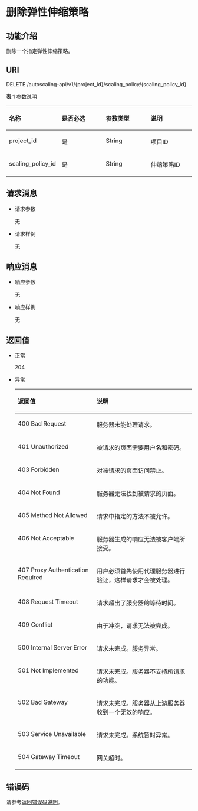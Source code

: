 # 删除弹性伸缩策略<a name="ZH-CN_TOPIC_0043063065"></a>

## 功能介绍<a name="section52228449"></a>

删除一个指定弹性伸缩策略。

## URI<a name="section294000"></a>

DELETE /autoscaling-api/v1/\{project\_id\}/scaling\_policy/\{scaling\_policy\_id\}

**表 1**  参数说明

<a name="table27228238"></a>
<table><thead align="left"><tr id="row23955663"><th class="cellrowborder" valign="top" width="25%" id="mcps1.2.5.1.1"><p id="p61360575"><a name="p61360575"></a><a name="p61360575"></a>名称</p>
</th>
<th class="cellrowborder" valign="top" width="25%" id="mcps1.2.5.1.2"><p id="p4150696"><a name="p4150696"></a><a name="p4150696"></a>是否必选</p>
</th>
<th class="cellrowborder" valign="top" width="25%" id="mcps1.2.5.1.3"><p id="p662065"><a name="p662065"></a><a name="p662065"></a>参数类型</p>
</th>
<th class="cellrowborder" valign="top" width="25%" id="mcps1.2.5.1.4"><p id="p53627266"><a name="p53627266"></a><a name="p53627266"></a>说明</p>
</th>
</tr>
</thead>
<tbody><tr id="row48841284"><td class="cellrowborder" valign="top" width="25%" headers="mcps1.2.5.1.1 "><p id="p63829918"><a name="p63829918"></a><a name="p63829918"></a>project_id</p>
</td>
<td class="cellrowborder" valign="top" width="25%" headers="mcps1.2.5.1.2 "><p id="p2840889"><a name="p2840889"></a><a name="p2840889"></a>是</p>
</td>
<td class="cellrowborder" valign="top" width="25%" headers="mcps1.2.5.1.3 "><p id="p28785469"><a name="p28785469"></a><a name="p28785469"></a>String</p>
</td>
<td class="cellrowborder" valign="top" width="25%" headers="mcps1.2.5.1.4 "><p id="p36520930"><a name="p36520930"></a><a name="p36520930"></a>项目ID</p>
</td>
</tr>
<tr id="row46641368"><td class="cellrowborder" valign="top" width="25%" headers="mcps1.2.5.1.1 "><p id="p19854472"><a name="p19854472"></a><a name="p19854472"></a>scaling_policy_id</p>
</td>
<td class="cellrowborder" valign="top" width="25%" headers="mcps1.2.5.1.2 "><p id="p64708380"><a name="p64708380"></a><a name="p64708380"></a>是</p>
</td>
<td class="cellrowborder" valign="top" width="25%" headers="mcps1.2.5.1.3 "><p id="p6887421"><a name="p6887421"></a><a name="p6887421"></a>String</p>
</td>
<td class="cellrowborder" valign="top" width="25%" headers="mcps1.2.5.1.4 "><p id="p21010194"><a name="p21010194"></a><a name="p21010194"></a>伸缩策略ID</p>
</td>
</tr>
</tbody>
</table>

## 请求消息<a name="section2646004"></a>

-   请求参数

    无

-   请求样例

    无


## 响应消息<a name="section23814038"></a>

-   响应参数

    无

-   响应样例

    无


## 返回值<a name="section12999751"></a>

-   正常

    204

-   异常

    <a name="table10983475"></a>
    <table><thead align="left"><tr id="row23209052"><th class="cellrowborder" valign="top" width="44.55%" id="mcps1.1.3.1.1"><p id="p885082"><a name="p885082"></a><a name="p885082"></a>返回值</p>
    </th>
    <th class="cellrowborder" valign="top" width="55.45%" id="mcps1.1.3.1.2"><p id="p4582792"><a name="p4582792"></a><a name="p4582792"></a>说明</p>
    </th>
    </tr>
    </thead>
    <tbody><tr id="row35661838"><td class="cellrowborder" valign="top" width="44.55%" headers="mcps1.1.3.1.1 "><p id="p2927765"><a name="p2927765"></a><a name="p2927765"></a>400 Bad Request</p>
    </td>
    <td class="cellrowborder" valign="top" width="55.45%" headers="mcps1.1.3.1.2 "><p id="p35822404"><a name="p35822404"></a><a name="p35822404"></a>服务器未能处理请求。</p>
    </td>
    </tr>
    <tr id="row53966187"><td class="cellrowborder" valign="top" width="44.55%" headers="mcps1.1.3.1.1 "><p id="p9185002"><a name="p9185002"></a><a name="p9185002"></a>401 Unauthorized</p>
    </td>
    <td class="cellrowborder" valign="top" width="55.45%" headers="mcps1.1.3.1.2 "><p id="p5787686"><a name="p5787686"></a><a name="p5787686"></a>被请求的页面需要用户名和密码。</p>
    </td>
    </tr>
    <tr id="row52089174"><td class="cellrowborder" valign="top" width="44.55%" headers="mcps1.1.3.1.1 "><p id="p58473527"><a name="p58473527"></a><a name="p58473527"></a>403 Forbidden</p>
    </td>
    <td class="cellrowborder" valign="top" width="55.45%" headers="mcps1.1.3.1.2 "><p id="p38735241"><a name="p38735241"></a><a name="p38735241"></a>对被请求的页面访问禁止。</p>
    </td>
    </tr>
    <tr id="row13072851"><td class="cellrowborder" valign="top" width="44.55%" headers="mcps1.1.3.1.1 "><p id="p52268049"><a name="p52268049"></a><a name="p52268049"></a>404 Not Found</p>
    </td>
    <td class="cellrowborder" valign="top" width="55.45%" headers="mcps1.1.3.1.2 "><p id="p5853587"><a name="p5853587"></a><a name="p5853587"></a>服务器无法找到被请求的页面。</p>
    </td>
    </tr>
    <tr id="row52682290"><td class="cellrowborder" valign="top" width="44.55%" headers="mcps1.1.3.1.1 "><p id="p39407061"><a name="p39407061"></a><a name="p39407061"></a>405 Method Not Allowed</p>
    </td>
    <td class="cellrowborder" valign="top" width="55.45%" headers="mcps1.1.3.1.2 "><p id="p37855410"><a name="p37855410"></a><a name="p37855410"></a>请求中指定的方法不被允许。</p>
    </td>
    </tr>
    <tr id="row5154373"><td class="cellrowborder" valign="top" width="44.55%" headers="mcps1.1.3.1.1 "><p id="p14851049"><a name="p14851049"></a><a name="p14851049"></a>406 Not Acceptable</p>
    </td>
    <td class="cellrowborder" valign="top" width="55.45%" headers="mcps1.1.3.1.2 "><p id="p62084314"><a name="p62084314"></a><a name="p62084314"></a>服务器生成的响应无法被客户端所接受。</p>
    </td>
    </tr>
    <tr id="row21887914"><td class="cellrowborder" valign="top" width="44.55%" headers="mcps1.1.3.1.1 "><p id="p28090616"><a name="p28090616"></a><a name="p28090616"></a>407 Proxy Authentication Required</p>
    </td>
    <td class="cellrowborder" valign="top" width="55.45%" headers="mcps1.1.3.1.2 "><p id="p60747463"><a name="p60747463"></a><a name="p60747463"></a>用户必须首先使用代理服务器进行验证，这样请求才会被处理。</p>
    </td>
    </tr>
    <tr id="row9856263"><td class="cellrowborder" valign="top" width="44.55%" headers="mcps1.1.3.1.1 "><p id="p60159801"><a name="p60159801"></a><a name="p60159801"></a>408 Request Timeout</p>
    </td>
    <td class="cellrowborder" valign="top" width="55.45%" headers="mcps1.1.3.1.2 "><p id="p41105728"><a name="p41105728"></a><a name="p41105728"></a>请求超出了服务器的等待时间。</p>
    </td>
    </tr>
    <tr id="row34407239"><td class="cellrowborder" valign="top" width="44.55%" headers="mcps1.1.3.1.1 "><p id="p35522984"><a name="p35522984"></a><a name="p35522984"></a>409 Conflict</p>
    </td>
    <td class="cellrowborder" valign="top" width="55.45%" headers="mcps1.1.3.1.2 "><p id="p58789457"><a name="p58789457"></a><a name="p58789457"></a>由于冲突，请求无法被完成。</p>
    </td>
    </tr>
    <tr id="row59343073"><td class="cellrowborder" valign="top" width="44.55%" headers="mcps1.1.3.1.1 "><p id="p42059594"><a name="p42059594"></a><a name="p42059594"></a>500 Internal Server Error</p>
    </td>
    <td class="cellrowborder" valign="top" width="55.45%" headers="mcps1.1.3.1.2 "><p id="p51383952"><a name="p51383952"></a><a name="p51383952"></a>请求未完成。服务异常。</p>
    </td>
    </tr>
    <tr id="row59802385"><td class="cellrowborder" valign="top" width="44.55%" headers="mcps1.1.3.1.1 "><p id="p12154988"><a name="p12154988"></a><a name="p12154988"></a>501 Not Implemented</p>
    </td>
    <td class="cellrowborder" valign="top" width="55.45%" headers="mcps1.1.3.1.2 "><p id="p45029976"><a name="p45029976"></a><a name="p45029976"></a>请求未完成。服务器不支持所请求的功能。</p>
    </td>
    </tr>
    <tr id="row2616604"><td class="cellrowborder" valign="top" width="44.55%" headers="mcps1.1.3.1.1 "><p id="p10618339"><a name="p10618339"></a><a name="p10618339"></a>502 Bad Gateway</p>
    </td>
    <td class="cellrowborder" valign="top" width="55.45%" headers="mcps1.1.3.1.2 "><p id="p54779151"><a name="p54779151"></a><a name="p54779151"></a>请求未完成。服务器从上游服务器收到一个无效的响应。</p>
    </td>
    </tr>
    <tr id="row23250319"><td class="cellrowborder" valign="top" width="44.55%" headers="mcps1.1.3.1.1 "><p id="p4227661"><a name="p4227661"></a><a name="p4227661"></a>503 Service Unavailable</p>
    </td>
    <td class="cellrowborder" valign="top" width="55.45%" headers="mcps1.1.3.1.2 "><p id="p6896227"><a name="p6896227"></a><a name="p6896227"></a>请求未完成。系统暂时异常。</p>
    </td>
    </tr>
    <tr id="row62066047"><td class="cellrowborder" valign="top" width="44.55%" headers="mcps1.1.3.1.1 "><p id="p61293901"><a name="p61293901"></a><a name="p61293901"></a>504 Gateway Timeout</p>
    </td>
    <td class="cellrowborder" valign="top" width="55.45%" headers="mcps1.1.3.1.2 "><p id="p65858952"><a name="p65858952"></a><a name="p65858952"></a>网关超时。</p>
    </td>
    </tr>
    </tbody>
    </table>


## 错误码<a name="section17669131616110"></a>

请参考[返回错误码说明](返回错误码说明.md)。

